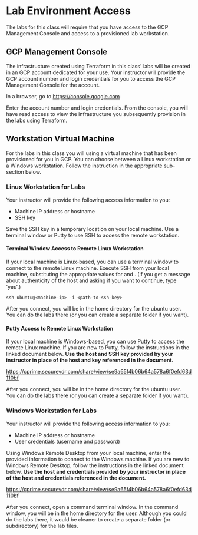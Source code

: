 # Lab Environment Access

The labs for this class will require that you have access to the GCP Management Console and access to a provisioned lab workstation.

## GCP Management Console

The infrastructure created using Terraform in this class' labs will be created in an GCP account dedicated for your use.  Your instructor will provide the GCP account number and login credentials for you to access the GCP Management Console for the account.

In a browser, go to https://console.google.com

Enter the account number and login credentials.  From the console, you will have read access to view the infrastructure you subsequently provision in the labs using Terraform.

## Workstation Virtual Machine

For the labs in this class you will using a virtual machine that has been provisioned for you in GCP.  You can choose between a Linux workstation or a Windows workstation.  Follow the instruction in the appropriate sub-section below.

### Linux Workstation for Labs

Your instructor will provide the following access information to you:
* Machine IP address or hostname
* SSH key

Save the SSH key in a temporary location on your local machine.  Use a terminal window or Putty to use SSH to access the remote workstation.

#### Terminal Window Access to Remote Linux Workstation

If your local machine is Linux-based, you can use a terminal window to connect to the remote Linux machine.  Execute SSH from your local machine, substituting the appropriate values for <machine-ip> and <path-to-ssh-key>. (If you get a message about authenticity of the host and asking if you want to continue, type 'yes'.)

```
ssh ubuntu@<machine-ip> -i <path-to-ssh-key>
```

After you connect, you will be in the home directory for the ubuntu user.  You can do the labs there (or you can create a separate folder if you want).

#### Putty Access to Remote Linux Workstation

If your local machine is Windows-based, you can use Putty to access the remote Linux machine.  If you are new to Putty, follow the instructions in the linked document below. **Use the host and SSH key provided by your instructor in place of the host and key referenced in the document.**

https://cprime.securevdr.com/share/view/se9a65f4b06b64a578a6f0efd63d110bf

After you connect, you will be in the home directory for the ubuntu user.  You can do the labs there (or you can create a separate folder if you want).

### Windows Workstation for Labs

Your instructor will provide the following access information to you:
* Machine IP address or hostname
* User credentials (username and password)

Using Windows Remote Desktop from your local machine, enter the provided information to connect to the Windows machine.  If you are new to Windows Remote Desktop, follow the instructions in the linked document below.  **Use the host and credentials provided by your instructor in place of the host and credentials referenced in the document.**

https://cprime.securevdr.com/share/view/se9a65f4b06b64a578a6f0efd63d110bf

After you connect, open a command terminal window.  In the command window, you will be in the home directory for the user.  Although you could do the labs there, it would be cleaner to create a separate folder (or subdirectory) for the lab files.
